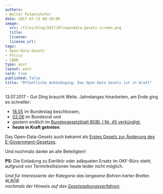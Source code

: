```yaml
---
authors: 
- Walter Palmetshofer
date: 2017-07-13 00:10:00
image:
  src: /files/blog/2017/07/opendata-gesetz-screen.png
  title: 
  license:
  license_url: 
tags:
- Open-Data-Gesetz
- Policy
- LBDB
type: post
layout: post
card: true
published: false
title: "Öffentliche Ankündigung: Das Open Data Gesetz ist in Kraft" 
---
```


13.07.2017 - Gut Ding braucht Weile. 
Jahrelanges hinarbeiten, am Ende ging es schneller:
- [18.05](https://okfn.de/blog/2017/05/erfolg-odgesetz/) im Bundestag beschlossen, 
- [02.06](http://www.bundesrat.de/SharedDocs/TO/958/tagesordnung-958.html?cms_topNr=11#top-11) im Bundesrat und 
- gestern endlich im [Bundesgesetzblatt BGBl. I Nr. 45 verkündigt](http://www.bgbl.de/xaver/bgbl/start.xav?startbk=Bundesanzeiger_BGBl&jumpTo=bgbl117045.pdf), 
- <b>heute in Kraft getreten</b>:

Das Open-Data-Gesetz auch bekannt als [Erstes Gesetz
zur Änderung des E-Government-Gesetzes](https://github.com/okfde/okfn.de/blob/master/files/blog/2017/07/bgbl117s2206_75525.pdf).


Und nochmals danke an alle Beteiligten! <br>

<b>PS:</b> Die Einladung zu Eierlikör oder adäquaten Ersatz im OKF-Büro steht, aufgrund von Terminkollisionen heute leider nicht möglich. 

<i>Und für Interessierte der Kategorie das langsame Bohren harter Bretter. #LBDB <br> nochmals der Hinweis auf das [Gesetzgebungsverfahren](https://de.wikipedia.org/wiki/Gesetzgebungsverfahren_(Deutschland)).</i>
